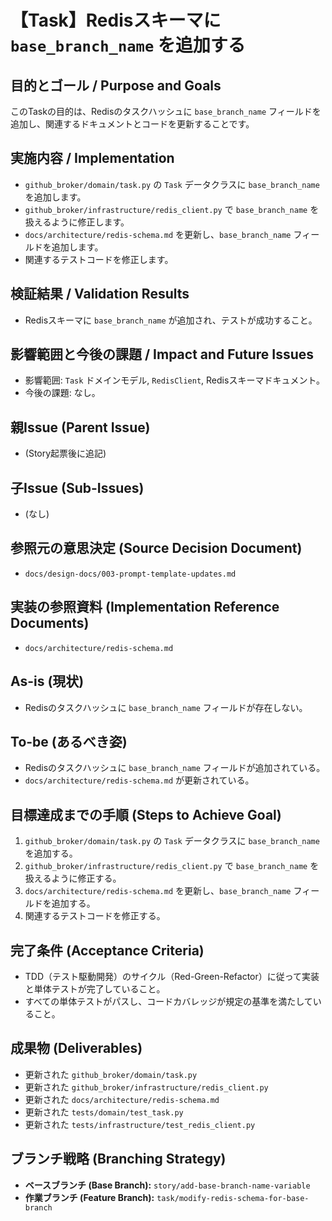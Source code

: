# 【Task】Redisスキーマに `base_branch_name` を追加する

## 目的とゴール / Purpose and Goals
このTaskの目的は、Redisのタスクハッシュに `base_branch_name` フィールドを追加し、関連するドキュメントとコードを更新することです。

## 実施内容 / Implementation
- `github_broker/domain/task.py` の `Task` データクラスに `base_branch_name` を追加します。
- `github_broker/infrastructure/redis_client.py` で `base_branch_name` を扱えるように修正します。
- `docs/architecture/redis-schema.md` を更新し、`base_branch_name` フィールドを追加します。
- 関連するテストコードを修正します。

## 検証結果 / Validation Results
- Redisスキーマに `base_branch_name` が追加され、テストが成功すること。

## 影響範囲と今後の課題 / Impact and Future Issues
- 影響範囲: `Task` ドメインモデル, `RedisClient`, Redisスキーマドキュメント。
- 今後の課題: なし。

## 親Issue (Parent Issue)
- (Story起票後に追記)

## 子Issue (Sub-Issues)
- (なし)

## 参照元の意思決定 (Source Decision Document)
- `docs/design-docs/003-prompt-template-updates.md`

## 実装の参照資料 (Implementation Reference Documents)
- `docs/architecture/redis-schema.md`

## As-is (現状)
- Redisのタスクハッシュに `base_branch_name` フィールドが存在しない。

## To-be (あるべき姿)
- Redisのタスクハッシュに `base_branch_name` フィールドが追加されている。
- `docs/architecture/redis-schema.md` が更新されている。

## 目標達成までの手順 (Steps to Achieve Goal)
1. `github_broker/domain/task.py` の `Task` データクラスに `base_branch_name` を追加する。
2. `github_broker/infrastructure/redis_client.py` で `base_branch_name` を扱えるように修正する。
3. `docs/architecture/redis-schema.md` を更新し、`base_branch_name` フィールドを追加する。
4. 関連するテストコードを修正する。

## 完了条件 (Acceptance Criteria)
- TDD（テスト駆動開発）のサイクル（Red-Green-Refactor）に従って実装と単体テストが完了していること。
- すべての単体テストがパスし、コードカバレッジが規定の基準を満たしていること。

## 成果物 (Deliverables)
- 更新された `github_broker/domain/task.py`
- 更新された `github_broker/infrastructure/redis_client.py`
- 更新された `docs/architecture/redis-schema.md`
- 更新された `tests/domain/test_task.py`
- 更新された `tests/infrastructure/test_redis_client.py`

## ブランチ戦略 (Branching Strategy)
- **ベースブランチ (Base Branch):** `story/add-base-branch-name-variable`
- **作業ブランチ (Feature Branch):** `task/modify-redis-schema-for-base-branch`